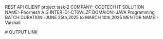 REST API CLIENT project task-2
COMPANY:-CODTECH IT SOLUTION
NAME:-Poornesh A G
INTER ID:-CT6WLZF
DOMAION:-JAVA Programming
BATCH DURATION:-JUNE 25th,2025 to MARCH 10th,2025
MENTOR NAME:-Vaishali


# OUTPUT LINK
